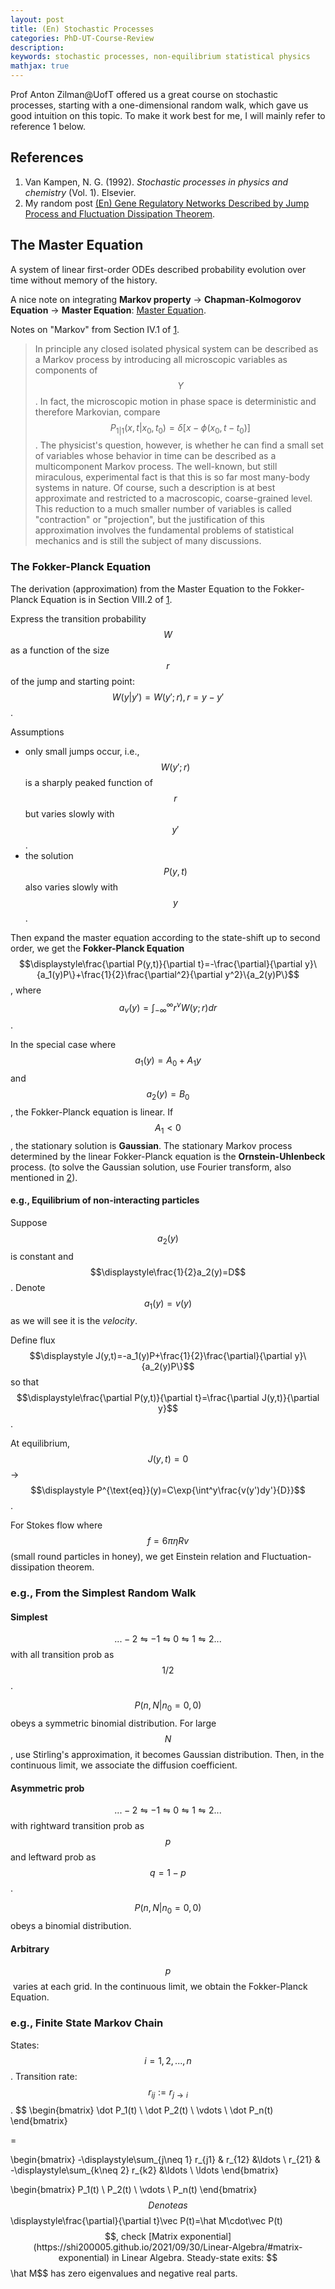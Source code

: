 ```yaml
---
layout: post
title: (En) Stochastic Processes
categories: PhD-UT-Course-Review
description: 
keywords: stochastic processes, non-equilibrium statistical physics
mathjax: true
---
```


Prof Anton Zilman@UofT offered us a great course on stochastic processes, starting with a one-dimensional random walk, which gave us good intuition on this topic. To make it work best for me, I will mainly refer to reference 1 below.

## References

1. Van Kampen, N. G. (1992). *Stochastic processes in physics and chemistry* (Vol. 1). Elsevier.
1. My random post [(En) Gene Regulatory Networks Described by Jump Process and Fluctuation Dissipation Theorem](https://shi200005.github.io/2023/06/07/Network-Jump/#solution-of-linear-fokker-planck-equation).

## The Master Equation

A system of linear first-order ODEs described probability evolution over time without memory of the history.

A nice note on integrating **Markov property** -> **Chapman-Kolmogorov Equation** -> **Master Equation**: [Master Equation](https://statisticalphysics.leima.is/nonequilibrium/master-eqn.html).

Notes on "Markov" from Section IV.1 of [1](https://shi200005.github.io/2022/10/28/Stochastic-Processes/#refernces).

> In principle any closed isolated physical system can be described as a Markov process by introducing all microscopic variables as components of $$Y$$. In fact, the microscopic motion in phase space is deterministic and therefore Markovian, compare $$P_{1\vert 1}(x,t\vert x_0, t_0)=\delta[x-\phi(x_0,t-t_0)]$$. The physicist's question, however, is whether he can find a small set of variables whose behavior in time can be described as a multicomponent Markov process. The well-known, but still miraculous, experimental fact is that this is so far most many-body systems in nature. Of course, such a description is at best approximate and restricted to a macroscopic, coarse-grained level. This reduction to a much smaller number of variables is called "contraction" or "projection", but the justification of this approximation involves the fundamental problems of statistical mechanics and is still the subject of many discussions. 

### The Fokker-Planck Equation

The derivation (approximation) from the Master Equation to the Fokker-Planck Equation is in Section VIII.2 of [1](https://shi200005.github.io/2022/10/28/Stochastic-Processes/#refernces).

Express the transition probability $$W$$ as a function of the size $$r$$ of the jump and starting point: $$W(y\vert y')=W(y';r),r=y-y'$$.

Assumptions

- only small jumps occur, i.e., $$W(y';r)$$ is a sharply peaked function of $$r$$ but varies slowly with $$y'$$.
- the solution $$P(y,t)$$ also varies slowly with $$y$$.

Then expand the master equation according to the state-shift up to second order, we get the **Fokker-Planck Equation** $$\displaystyle\frac{\partial P(y,t)}{\partial t}=-\frac{\partial}{\partial y}\{a_1(y)P\}+\frac{1}{2}\frac{\partial^2}{\partial y^2}\{a_2(y)P\}$$, where $$\displaystyle a_\nu(y)=\int_{-\infty}^{\infty}r^\nu W(y;r)dr$$.

In the special case where $$a_1(y)=A_0+A_1y$$ and $$a_2(y)=B_0$$, the Fokker-Planck equation is linear. If $$A_1<0$$​, the stationary solution is **Gaussian**. The stationary Markov process determined by the linear Fokker-Planck equation is the **Ornstein-Uhlenbeck** process. (to solve the Gaussian solution, use Fourier transform, also mentioned in [2](https://shi200005.github.io/2022/10/28/Stochastic-Processes/#refernces)).

#### e.g., Equilibrium of non-interacting particles

Suppose $$a_2(y)$$ is constant and $$\displaystyle\frac{1}{2}a_2(y)=D$$. Denote $$a_1(y)=v(y)$$ as we will see it is the *velocity*.

Define flux $$\displaystyle J(y,t)=-a_1(y)P+\frac{1}{2}\frac{\partial}{\partial y}\{a_2(y)P\}$$ so that $$\displaystyle\frac{\partial P(y,t)}{\partial t}=\frac{\partial J(y,t)}{\partial y}$$.

At equilibrium, $$J(y,t)=0$$ -> $$\displaystyle P^{\text{eq}}(y)=C\exp{\int^y\frac{v(y')dy'}{D}}$$. 

For Stokes flow where $$f=6\pi\eta Rv$$ (small round particles in honey), we get Einstein relation and Fluctuation-dissipation theorem.

### e.g., From the Simplest Random Walk

#### Simplest

$$...-2\leftrightharpoons-1\leftrightharpoons0\leftrightharpoons1\leftrightharpoons2...$$ with all transition prob as $$1/2$$.

$$P(n,N\vert n_0=0,0)$$ obeys a symmetric binomial distribution. For large $$N$$, use Stirling's approximation, it becomes Gaussian distribution. Then, in the continuous limit, we associate the diffusion coefficient.

#### Asymmetric prob

 $$...-2\leftrightharpoons-1\leftrightharpoons0\leftrightharpoons1\leftrightharpoons2...$$ with rightward transition prob as $$p$$ and leftward prob as $$q=1-p$$​.

$$P(n,N\vert n_0=0,0)$$ obeys a binomial distribution. 

#### Arbitrary

$$p$$​ varies at each grid. In the continuous limit, we obtain the Fokker-Planck Equation.

### e.g., Finite State Markov Chain

 States: $$i=1,2,...,n$$. Transition rate: $$r_{ij}:=r_{j\to i}$$.
$$
\begin{bmatrix}
	\dot P_1(t) \\ \dot P_2(t) \\ \vdots \\ \dot P_n(t)
\end{bmatrix}

=

\begin{bmatrix}
	-\displaystyle\sum_{j\neq 1} r_{j1} & r_{12} &\ldots  \\
    r_{21} & -\displaystyle\sum_{k\neq 2} r_{k2} &\ldots \\
    \ldots 
\end{bmatrix}

\begin{bmatrix}
	P_1(t) \\ P_2(t) \\ \vdots \\ P_n(t)
\end{bmatrix}
$$
Denote as $$\displaystyle\frac{\partial}{\partial t}\vec P(t)=\hat M\cdot\vec P(t)$$, check [Matrix exponential](https://shi200005.github.io/2021/09/30/Linear-Algebra/#matrix-exponential) in Linear Algebra. Steady-state exits: $$\hat M$$ has zero eigenvalues and negative real parts.
